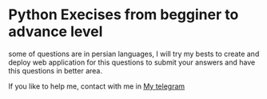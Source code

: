 # Python Execises from begginer to advance level
<p>some of questions are in persian languages,
I will try my bests to create and deploy web application for this questions to submit your answers and have this questions in better area.
</p>
If you like to help me, contact with me in <a href='https://t.me/Amir_mahdi_kahdouii'>My telegram</a>
